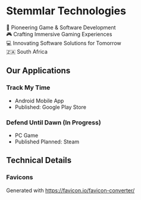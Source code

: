 # Stemmlar Technologies
🚀 Pioneering Game & Software Development <br/>
🎮 Crafting Immersive Gaming Experiences <br/>
💻 Innovating Software Solutions for Tomorrow <br/>
🇿🇦 South Africa <br/>

## Our Applications

### Track My Time
- Android Mobile App
- Published: Google Play Store

### Defend Until Dawn (In Progress)
- PC Game
- Published Planned: Steam

## Technical Details

### Favicons
Generated with https://favicon.io/favicon-converter/
